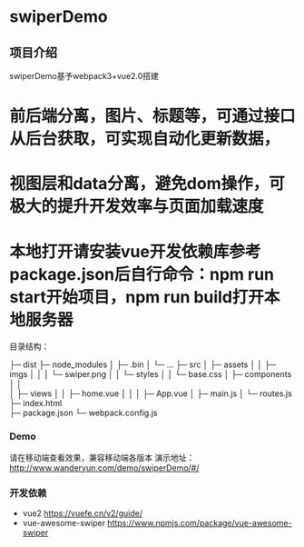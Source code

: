 swiperDemo
===============

## 项目介绍
swiperDemo基予webpack3+vue2.0搭建
# 前后端分离，图片、标题等，可通过接口从后台获取，可实现自动化更新数据，
# 视图层和data分离，避免dom操作，可极大的提升开发效率与页面加载速度
# 本地打开请安装vue开发依赖库参考package.json后自行命令：npm   run start开始项目，npm  run build打开本地服务器
目录结构：

├─ dist
├─ node_modules
│   ├─ .bin
│   └─ ...
├─ src
│   ├─ assets
│   │   ├─ imgs
│   │   │   └─ swiper.png
│   │   └─ styles
│   │       └─ base.css
│   ├─ components
│   │      
│   ├─ views
│   │   ├─ home.vue
│   │
│   ├─ App.vue
│   ├─ main.js
│   └─ routes.js
├─ index.html  
├─ package.json 
└─ webpack.config.js  

### Demo
请在移动端查看效果，兼容移动端各版本
演示地址：<http://www.wanderyun.com/demo/swiperDemo/#/>

### 开发依赖
* vue2 <https://vuefe.cn/v2/guide/>
* vue-awesome-swiper <https://www.npmjs.com/package/vue-awesome-swiper>





